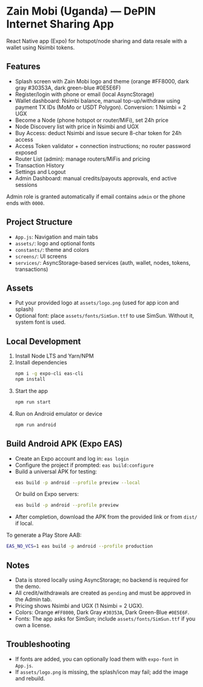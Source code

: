 # Zain Mobi (Uganda) — DePIN Internet Sharing App

React Native app (Expo) for hotspot/node sharing and data resale with a wallet using Nsimbi tokens.

## Features
- Splash screen with Zain Mobi logo and theme (orange #FF8000, dark gray #30353A, dark green-blue #0E5E6F)
- Register/login with phone or email (local AsyncStorage)
- Wallet dashboard: Nsimbi balance, manual top-up/withdraw using payment TX IDs (MoMo or USDT Polygon). Conversion: 1 Nsimbi = 2 UGX
- Become a Node (phone hotspot or router/MiFi), set 24h price
- Node Discovery list with price in Nsimbi and UGX
- Buy Access: deduct Nsimbi and issue secure 8-char token for 24h access
- Access Token validator + connection instructions; no router password exposed
- Router List (admin): manage routers/MiFis and pricing
- Transaction History
- Settings and Logout
- Admin Dashboard: manual credits/payouts approvals, end active sessions

Admin role is granted automatically if email contains `admin` or the phone ends with `0000`.

## Project Structure
- `App.js`: Navigation and main tabs
- `assets/`: logo and optional fonts
- `constants/`: theme and colors
- `screens/`: UI screens
- `services/`: AsyncStorage-based services (auth, wallet, nodes, tokens, transactions)

## Assets
- Put your provided logo at `assets/logo.png` (used for app icon and splash)
- Optional font: place `assets/fonts/SimSun.ttf` to use SimSun. Without it, system font is used.

## Local Development
1. Install Node LTS and Yarn/NPM
2. Install dependencies
   ```bash
   npm i -g expo-cli eas-cli
   npm install
   ```
3. Start the app
   ```bash
   npm run start
   ```
4. Run on Android emulator or device
   ```bash
   npm run android
   ```

## Build Android APK (Expo EAS)
- Create an Expo account and log in: `eas login`
- Configure the project if prompted: `eas build:configure`
- Build a universal APK for testing:
  ```bash
  eas build -p android --profile preview --local
  ```
  Or build on Expo servers:
  ```bash
  eas build -p android --profile preview
  ```
- After completion, download the APK from the provided link or from `dist/` if local.

To generate a Play Store AAB:
```bash
EAS_NO_VCS=1 eas build -p android --profile production
```

## Notes
- Data is stored locally using AsyncStorage; no backend is required for the demo.
- All credit/withdrawals are created as `pending` and must be approved in the Admin tab.
- Pricing shows Nsimbi and UGX (1 Nsimbi = 2 UGX).
- Colors: Orange `#FF8000`, Dark Gray `#30353A`, Dark Green-Blue `#0E5E6F`.
- Fonts: The app asks for SimSun; include `assets/fonts/SimSun.ttf` if you own a license.

## Troubleshooting
- If fonts are added, you can optionally load them with `expo-font` in `App.js`.
- If `assets/logo.png` is missing, the splash/icon may fail; add the image and rebuild.

